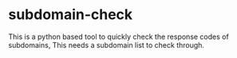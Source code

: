 # subdomain-check
This is a python based tool to quickly check the response codes of subdomains, This needs a subdomain list to check through.
